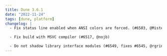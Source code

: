 ```yaml
---
title: Dune 3.6.1
date: "2022-11-24"
tags: [dune, platform]
changelog: |
  - Fix status line enabled when ANSI colors are forced. (#6503, @MisterDA)

  - Fix build with MSVC compiler (#6517, @nojb)

  - Do not shadow library interface modules (#6549, fixes #6545, @rgrinberg)
---
```

